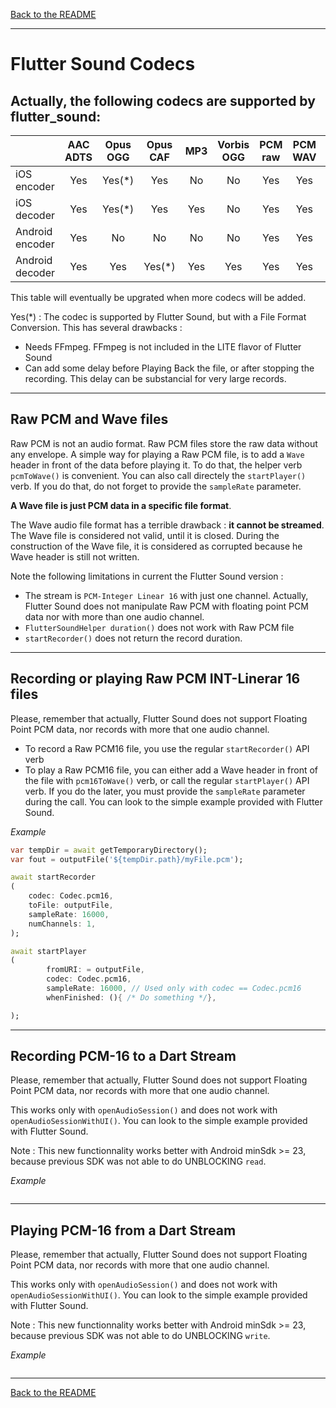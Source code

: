 [Back to the README](../README.md#flutter-sound)

-------------------------------------------------------------------------------------------------------------------------------------

# Flutter Sound Codecs

## Actually, the following codecs are supported by flutter_sound:

|                   | AAC ADTS | Opus OGG | Opus CAF | MP3 | Vorbis OGG | PCM raw| PCM WAV | PCM AIFF | PCM CAF | FLAC    | AAC MP4 | AMR-NB | AMR-WB |
| :---------------- | :------: | :------: | :------: | :-: | :--------: | :----: | :-----: | :------: | :-----: | :-----: | :-----: | :----: | :----: |
| iOS encoder       | Yes      |   Yes(*) | Yes      | No  | No         | Yes    | Yes     | No       | Yes     | Yes     | Yes     | NO     | NO     |
| iOS decoder       | Yes      |   Yes(*) | Yes      | Yes | No         | Yes    | Yes     | Yes      | Yes     | Yes     | Yes     | NO     | NO     |
| Android encoder   | Yes      |   No     | No       | No  | No         | Yes    | Yes     | No       | No      | No      | Yes     | Yes    | Yes    |
| Android decoder   | Yes      |   Yes    | Yes(*)   | Yes | Yes        | Yes    | Yes     | Yes(*)   | Yes(*)  | Yes     | Yes     | Yes    | Yes    |

This table will eventually be upgrated when more codecs will be added.

Yes(*) : The codec is supported by Flutter Sound, but with a File Format Conversion. This has several drawbacks :
- Needs FFmpeg. FFmpeg is not included in the LITE flavor of Flutter Sound
- Can add some delay before Playing Back the file, or after stopping the recording. This delay can be substancial for very large records.

-----------------------------------------------------------------------------------------------------------------------------------------------------------------------------

## Raw PCM and Wave files

Raw PCM is not an audio format. Raw PCM files store the raw data without any envelope.
A simple way for playing a Raw PCM file, is to add a `Wave` header in front of the data before playing it. To do that, the helper verb `pcmToWave()` is convenient. You can also call directely the `startPlayer()` verb. If you do that, do not forget to provide the `sampleRate` parameter.

**A Wave file is just PCM data in a specific file format**.

The Wave audio file format has a terrible drawback : **it cannot be streamed**.
The Wave file is considered not valid, until it is closed. During the construction of the Wave file, it is considered as corrupted because he Wave header is still not written.


Note the following limitations in current the Flutter Sound version :
- The stream is  `PCM-Integer Linear 16` with just one channel. Actually, Flutter Sound does not manipulate Raw PCM with floating point PCM data nor with more than one audio channel.
- `FlutterSoundHelper duration()` does not work with Raw PCM file
- `startRecorder()` does not return the record duration.

-------------------------------------------------------------------------------------------------------------------------------------

## Recording or playing Raw PCM INT-Linerar 16 files

Please, remember that actually, Flutter Sound does not support Floating Point PCM data, nor records with more that one audio channel.

- To record a Raw PCM16 file, you use the regular `startRecorder()` API verb
- To play a Raw PCM16 file, you can either add a Wave header in front of the file with `pcm16ToWave()` verb, or call the regular `startPlayer()` API verb. If you do the later, you must provide the `sampleRate` parameter during the call.
You can look to the simple example provided with Flutter Sound.

*Example*
``` dart
var tempDir = await getTemporaryDirectory();
var fout = outputFile('${tempDir.path}/myFile.pcm');

await startRecorder
(
    codec: Codec.pcm16,
    toFile: outputFile,
    sampleRate: 16000,
    numChannels: 1,
);

await startPlayer
(
        fromURI: = outputFile,
        codec: Codec.pcm16,
        sampleRate: 16000, // Used only with codec == Codec.pcm16
        whenFinished: (){ /* Do something */},

);
```

-------------------------------------------------------------------------------------------------------------------------------------

## Recording PCM-16 to a Dart Stream

Please, remember that actually, Flutter Sound does not support Floating Point PCM data, nor records with more that one audio channel.

This works only with `openAudioSession()` and  does not work with `openAudioSessionWithUI()`.
You can look to the simple example provided with Flutter Sound.

Note : This new functionnality works better with Android minSdk >= 23, because previous SDK was not able to do UNBLOCKING `read`.

*Example*
``` dart
```

-------------------------------------------------------------------------------------------------------------------------------------

## Playing PCM-16 from a Dart Stream

Please, remember that actually, Flutter Sound does not support Floating Point PCM data, nor records with more that one audio channel.

This works only with `openAudioSession()` and does not work with `openAudioSessionWithUI()`.
You can look to the simple example provided with Flutter Sound.

Note : This new functionnality works better with Android minSdk >= 23, because previous SDK was not able to do UNBLOCKING `write`.

*Example*
``` dart
```

-------------------------------------------------------------------------------------------------------------------------------------

[Back to the README](../README.md#flutter-sound)
